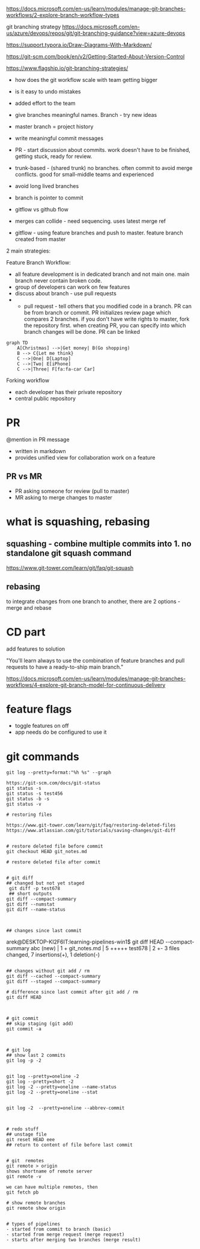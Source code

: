 https://docs.microsoft.com/en-us/learn/modules/manage-git-branches-workflows/2-explore-branch-workflow-types

git branching strategy
https://docs.microsoft.com/en-us/azure/devops/repos/git/git-branching-guidance?view=azure-devops


https://support.typora.io/Draw-Diagrams-With-Markdown/


https://git-scm.com/book/en/v2/Getting-Started-About-Version-Control


https://www.flagship.io/git-branching-strategies/


- how does the git workflow scale with team getting bigger
- is it easy to undo mistakes
- added effort to the team
- give branches meaningful names. Branch - try new ideas
- master branch = project history
- write meaningful commit messages
- PR - start discussion about commits. work doesn't have to be finished, getting stuck, ready for review.
- trunk-based - (shared trunk) no branches. often commit to avoid merge conflicts. good for  small-middle teams and experienced
- avoid long lived branches
- branch is pointer to commit
- gitflow vs github flow
- merges can collide - need sequencing. uses latest merge ref


- gitflow - using feature branches and push to master. feature branch created from master

2 main strategies:

Feature Branch Workflow:
- all feature development is in dedicated branch and not main one. main branch never contain broken code. 
- group of developers can work on few features
- discuss about branch - use pull requests
- - pull request - tell others that you modified code in a branch. PR can be from branch or commit. PR initializes review page which compares 2 branches. if you don't have write rights to master, fork the repository first. when creating PR, you can specify into which branch changes will be done. PR can be linked  

<div class="center">

```mermaid
graph TD
    A[Christmas] -->|Get money| B(Go shopping)
    B --> C{Let me think}
    C -->|One| D[Laptop]
    C -->|Two| E[iPhone]
    C -->|Three| F[fa:fa-car Car]
```
</div>

Forking workflow
- each developer has their private repository
- central public repository


# PR
@mention in PR message
- written in markdown
- provides unified view for collaboration work on a feature

## PR vs MR
- PR asking someone for review (pull to master)
- MR asking to merge changes to master


# what is squashing, rebasing
## squashing - combine multiple commits into 1. no standalone git squash command 
https://www.git-tower.com/learn/git/faq/git-squash
## rebasing
to integrate changes from one branch to another, there are 2 options - merge and rebase

# CD part
add features to solution

"You'll learn always to use the combination of feature branches and pull requests to have a ready-to-ship main branch."

https://docs.microsoft.com/en-us/learn/modules/manage-git-branches-workflows/4-explore-git-branch-model-for-continuous-delivery



# feature flags
- toggle features on off
- app needs do be configured to use it 


# git commands
```
git log --pretty=format:"%h %s" --graph

https://git-scm.com/docs/git-status
git status -s 
git status -s test456
git status -b -s
git status -v

# restoring files

https://www.git-tower.com/learn/git/faq/restoring-deleted-files
https://www.atlassian.com/git/tutorials/saving-changes/git-diff


# restore deleted file before commit
git checkout HEAD git_notes.md

# restore deleted file after commit


# git diff
## changed but not yet staged
 git diff -p test678
 ## short outputs
git diff --compact-summary
git diff --numstat
git diff --name-status



## changes since last commit
```
arek@DESKTOP-KI2F6IT:learning-pipelines-win1$ git diff HEAD --compact-summary
 abc (new)    | 1 +
 git_notes.md | 5 +++++ 
 test678      | 2 +-
 3 files changed, 7 insertions(+), 1 deletion(-)
```

## changes without git add / rm
git diff --cached --compact-summary
git diff --staged --compact-summary

# difference since last commit after git add / rm
git diff HEAD 



# git commit
## skip staging (git add)
git commit -a



# git log
## show last 2 commits
git log -p -2


git log --pretty=oneline -2
git log --pretty=short -2
git log -2 --pretty=oneline --name-status
git log -2 --pretty=oneline --stat


git log -2  --pretty=oneline --abbrev-commit



# redo stuff
## unstage file
git reset HEAD eee
## return to content of file before last commit


# git  remotes
git remote > origin
shows shortname of remote server 
git remote -v

we can have multiple remotes, then
git fetch pb

# show remote branches
git remote show origin


# types of pipelines
- started from commit to branch (basic)
- started from merge request (merge request)
- starts after merging two branches (merge result)
